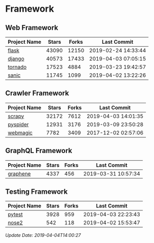 # Framework

## Web Framework

| Project Name | Stars | Forks | Last Commit |
| ------------ | ----- | ----- | ----------- |
| [flask](https://github.com/pallets/flask) | 43090 | 12150 | 2019-02-24 14:33:44 |
| [django](https://github.com/django/django) | 40573 | 17433 | 2019-04-03 07:05:15 |
| [tornado](https://github.com/tornadoweb/tornado) | 17523 | 4884 | 2019-03-23 19:42:57 |
| [sanic](https://github.com/huge-success/sanic) | 11745 | 1099 | 2019-04-02 13:22:26 |

## Crawler Framework

| Project Name | Stars | Forks | Last Commit |
| ------------ | ----- | ----- | ----------- |
| [scrapy](https://github.com/scrapy/scrapy) | 32172 | 7612 | 2019-04-03 14:01:35 |
| [pyspider](https://github.com/binux/pyspider) | 12931 | 3176 | 2019-03-09 23:50:28 |
| [webmagic](https://github.com/code4craft/webmagic) | 7782 | 3409 | 2017-12-02 02:57:06 |

## GraphQL Framework

| Project Name | Stars | Forks | Last Commit |
| ------------ | ----- | ----- | ----------- |
| [graphene](https://github.com/graphql-python/graphene) | 4337 | 456 | 2019-03-31 10:57:34 |

## Testing Framework

| Project Name | Stars | Forks | Last Commit |
| ------------ | ----- | ----- | ----------- |
| [pytest](https://github.com/pytest-dev/pytest) | 3928 | 959 | 2019-04-03 22:23:43 |
| [nose2](https://github.com/nose-devs/nose2) | 542 | 118 | 2019-04-02 15:53:47 |

*Update Date: 2019-04-04T14:00:27*